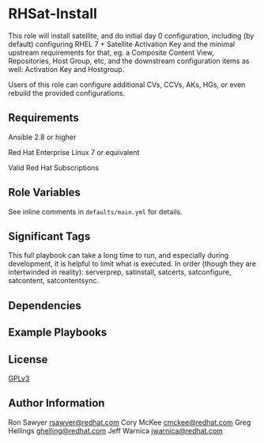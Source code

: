 RHSat-Install
===========

This role will install satellite, and do initial day 0 configuration, including (by default) configuring RHEL 7 + Satellite Activation Key
and the minimal upstream requirements for that, eg. a Composite Content View, Repositories, Host Group, etc, and the downstream configuration
items as well: Activation Key and Hostgroup.

Users of this role can configure additional CVs, CCVs, AKs, HGs, or even rebuild the provided configurations.

Requirements
------------

Ansible 2.8 or higher

Red Hat Enterprise Linux 7 or equivalent

Valid Red Hat Subscriptions

Role Variables
--------------

See inline comments in `defaults/main.yml` for details.


Significant Tags
----------------

This full playbook can take a long time to run, and especially during development, it is helpful to limit what is executed.
In order (though they are intertwinded in reality): serverprep, satinstall, satcerts, satconfigure, satcontent, satcontentsync.

Dependencies
------------

Example Playbooks
-----------------

License
-------

[GPLv3](LICENSE)

Author Information
------------------
Ron Sawyer <rsawyer@redhat.com>
Cory McKee <cmckee@redhat.com>
Greg Hellings <ghelling@redhat.com>
Jeff Warnica <jwarnica@redhat.com>

